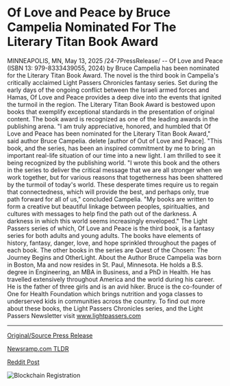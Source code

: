 # Of Love and Peace by Bruce Campelia Nominated For The Literary Titan Book Award

MINNEAPOLIS, MN, May 13, 2025 /24-7PressRelease/ -- Of Love and Peace (ISBN 13: 979-8333439055, 2024) by Bruce Campelia has been nominated for the Literary Titan Book Award. The novel is the third book in Campelia's critically acclaimed Light Passers Chronicles fantasy series. Set during the early days of the ongoing conflict between the Israeli armed forces and Hamas, Of Love and Peace provides a deep dive into the events that ignited the turmoil in the region. The Literary Titan Book Award is bestowed upon books that exemplify exceptional standards in the presentation of original content. The book award is recognized as one of the leading awards in the publishing arena.  "I am truly appreciative, honored, and humbled that Of Love and Peace has been nominated for the Literary Titan Book Award," said author Bruce Campelia. delete [author of Out of Love and Peace]. "This book, and the series, has been an inspired commitment by me to bring an important real-life situation of our time into a new light. I am thrilled to see it being recognized by the publishing world.  "I wrote this book and the others in the series to deliver the critical message that we are all stronger when we work together, but for various reasons that togetherness has been shattered by the turmoil of today's world. These desperate times require us to regain that connectedness, which will provide the best, and perhaps only, true path forward for all of us," concluded Campelia. "My books are written to form a creative but beautiful linkage between peoples, spiritualties, and cultures with messages to help find the path out of the darkness. A darkness in which this world seems increasingly enveloped."  The Light Passers series of which, Of Love and Peace is the third book, is a fantasy series for both adults and young adults. The books have elements of history, fantasy, danger, love, and hope sprinkled throughout the pages of each book. The other books in the series are Quest of the Chosen: The Journey Begins and OtherLight.  About the Author  Bruce Campelia was born in Boston, Ma and now resides in St. Paul, Minnesota. He holds a B.S. degree in Engineering, an MBA in Business, and a PhD in Health. He has travelled extensively throughout America and the world during his career. He is the father of three girls and is an avid hiker. Bruce is the co-founder of One for Health Foundation which brings nutrition and yoga classes to underserved kids in communities across the country.  To find out more about these books, the Light Passers Chronicles series, and the Light Passers Newsletter visit www.lightpassers.com 

---

[Original/Source Press Release](https://www.24-7pressrelease.com/press-release/522699/of-love-and-peace-by-bruce-campelia-nominated-for-the-literary-titan-book-award)
                    

[Newsramp.com TLDR](https://newsramp.com/curated-news/bruce-campelia-s-of-love-and-peace-nominated-for-literary-titan-book-award/be91f039ff6fdf3a0c9c8add9ab246ee) 

 



[Reddit Post](https://www.reddit.com/r/Lifestyle_Culture/comments/1klft9h/bruce_campelias_of_love_and_peace_nominated_for/) 



![Blockchain Registration](https://cdn.newsramp.app/24-7PressRelease/qrcode/255/13/roamSAIu.webp)
